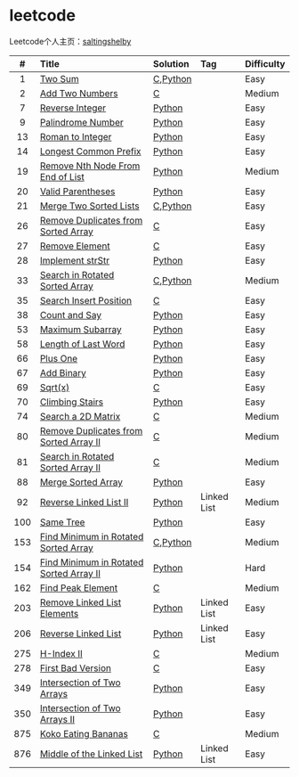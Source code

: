 # leetcode
Leetcode个人主页：[saltingshelby](https://leetcode-cn.com/u/saltingshelby/)

|# | Title | Solution | Tag |Difficulty
| :----: | :--- | :--- | :--- | :--- |
| 1 | [Two Sum](https://leetcode-cn.com/problems/two-sum/) | [C](https://github.com/jeremybaby/leetcode/blob/master/Array/1_twosum_sort_2pointer.c),[Python](https://github.com/jeremybaby/leetcode/blob/master/Python/001_two_sum.py) |  | Easy |
| 2 | [Add Two Numbers](https://leetcode-cn.com/problems/add-two-numbers/) | [C](https://github.com/jeremybaby/leetcode/blob/master/C/002_add_two_numbers.c ) | | Medium |
| 7 | [Reverse Integer](https://leetcode-cn.com/problems/reverse-integer/) | [Python](https://github.com/jeremybaby/leetcode/blob/master/Python/007_reverse_int.py)| | Easy |
| 9 | [Palindrome Number](https://leetcode-cn.com/problems/palindrome-number/) | [Python](https://github.com/jeremybaby/leetcode/blob/master/Python/009_Palindrome_Number.py) | | Easy |
| 13 | [Roman to Integer](https://leetcode-cn.com/problems/roman-to-integer/submissions/) | [Python](https://github.com/jeremybaby/leetcode/blob/master/Python/013_Roman_To_Integer.py ) | | Easy |
| 14 | [Longest Common Prefix](https://leetcode-cn.com/problems/longest-common-prefix/) | [Python](https://github.com/jeremybaby/leetcode/blob/master/Python/014_longest_common_prefix.py ) | | Easy |
| 19 | [Remove Nth Node From End of List](https://leetcode-cn.com/problems/remove-nth-node-from-end-of-list/) | [Python](https://github.com/jeremybaby/leetcode/blob/master/Python/019_remove_nth_node_from_end_of_list.py ) | | Medium |
| 20 | [Valid Parentheses](https://leetcode-cn.com/problems/valid-parentheses/submissions/) | [Python](https://github.com/jeremybaby/leetcode/blob/master/Python/020_valid_parentheses.py ) | | Easy |
| 21 | [Merge Two Sorted Lists](https://leetcode-cn.com/problems/merge-two-sorted-lists/) | [C](https://github.com/jeremybaby/leetcode/blob/master/C/021_merge_two_sorted_array.c),[Python](https://github.com/jeremybaby/leetcode/blob/master/Python/021_merge_two_sorted_array.py ) | | Easy |
| 26| [Remove Duplicates from Sorted Array](https://leetcode-cn.com/problems/remove-duplicates-from-sorted-array/) | [C](https://github.com/jeremybaby/leetcode/blob/master/Array/26_remove_duplicates.c) | | Easy|
| 27| [Remove Element](https://leetcode-cn.com/problems/remove-element/) | [C](https://github.com/jeremybaby/leetcode/blob/master/Array/27_remoce_element.c) | | Easy |
| 28 | [Implement strStr](https://leetcode-cn.com/problems/implement-strstr/) | [Python](https://github.com/jeremybaby/leetcode/blob/master/Python/028_imp_strStr.py ) | | Easy |
| 33 | [Search in Rotated Sorted Array](https://leetcode-cn.com/problems/search-in-rotated-sorted-array/)  | [C](https://github.com/jeremybaby/leetcode/blob/master/binarySearch/33_search_in_rotated_sorted_array.c),[Python](https://github.com/jeremybaby/leetcode/blob/master/binarySearch/33_search_in_rotated_sorted_array.py)  | | Medium |
| 35 | [Search Insert Position](https://leetcode-cn.com/problems/search-insert-position/)  | [C](https://github.com/jeremybaby/leetcode/blob/master/binarySearch/35_search_insert_position.c)  | | Easy |
| 38 | [Count and Say](https://leetcode-cn.com/problems/count-and-say/) | [Python](https://github.com/jeremybaby/leetcode/blob/master/Python/038_count_and_say.py ) | | Easy |
| 53 | [Maximum Subarray](https://leetcode-cn.com/problems/maximum-subarray/) | [Python](https://github.com/jeremybaby/leetcode/blob/master/Python/053_maximum_subarray.py ) | | Easy |
| 58 | [Length of Last Word](https://leetcode-cn.com/problems/length-of-last-word/) | [Python](https://github.com/jeremybaby/leetcode/blob/master/Python/058_length_of_last_word.py ) | | Easy |
| 66 | [Plus One](https://leetcode-cn.com/problems/plus-one/) | [Python](https://github.com/jeremybaby/leetcode/blob/master/Python/066_plus_one.py ) | | Easy |
| 67 | [Add Binary](https://leetcode-cn.com/problems/add-binary/) | [Python](https://github.com/jeremybaby/leetcode/blob/master/Python/067_add_binary.py ) | | Easy |
| 69 | [Sqrt(x)](https://leetcode-cn.com/problems/sqrtx/)  | [C](https://github.com/jeremybaby/leetcode/blob/master/binarySearch/69_square_root_of_x.c)  | | Easy |
| 70 | [Climbing Stairs](https://leetcode-cn.com/problems/climbing-stairs/) | [Python](https://github.com/jeremybaby/leetcode/blob/master/Python/070_climbing_stairs.py ) | | Easy |
| 74 | [Search a 2D Matrix](https://leetcode-cn.com/problems/search-a-2d-matrix/)  | [C](https://github.com/jeremybaby/leetcode/blob/master/binarySearch/74_Serach_2D_Matrix.c)  | | Medium |
| 80 | [Remove Duplicates from Sorted Array II](https://leetcode-cn.com/problems/remove-duplicates-from-sorted-array-ii/) | [C](https://github.com/jeremybaby/leetcode/blob/master/Array/80_Remove_Duplicates_from_sorted_array_II.c) | | Medium |
| 81 | [Search in Rotated Sorted Array II](https://leetcode-cn.com/problems/search-in-rotated-sorted-array-ii/)  | [C](https://github.com/jeremybaby/leetcode/blob/master/binarySearch/81_search_in_rotated_sorted_array.c)  | | Medium |
| 88 | [Merge Sorted Array](https://leetcode-cn.com/problems/merge-sorted-array/) | [Python](https://github.com/jeremybaby/leetcode/blob/master/Python/088_merge_sorted_array.py ) | | Easy |
| 92 | [Reverse Linked List II](https://leetcode-cn.com/problems/reverse-linked-list-ii/) | [Python](https://github.com/jeremybaby/leetcode/blob/master/Python/092_reverse_linked_list_II.py ) | Linked List | Medium |
| 100 | [Same Tree](https://leetcode-cn.com/problems/same-tree/) | [Python](https://github.com/jeremybaby/leetcode/blob/master/Python/100_same_tree.py ) | | Easy |
| 153 | [Find Minimum in Rotated Sorted Array](https://leetcode-cn.com/problems/find-minimum-in-rotated-sorted-array/)  | [C](https://github.com/jeremybaby/leetcode/blob/master/binarySearch/153_find_minimum_in_rotated_sorted_array.c),[Python](https://github.com/jeremybaby/leetcode/blob/master/binarySearch/153__find_minimum_in_rotated_sorted_array.py) | | Medium |
| 154 | [Find Minimum in Rotated Sorted Array II](https://leetcode-cn.com/problems/find-minimum-in-rotated-sorted-array-ii/)  | [Python](https://github.com/jeremybaby/leetcode/blob/master/binarySearch/154.py)  | | Hard |
| 162 | [Find Peak Element](https://leetcode-cn.com/problems/find-peak-element/)  | [C](https://github.com/jeremybaby/leetcode/blob/master/binarySearch/162_find_peak_element.c)  | | Medium |
| 203 | [Remove Linked List Elements](https://leetcode-cn.com/problems/remove-linked-list-elements/) | [Python](https://github.com/jeremybaby/leetcode/blob/master/Python/203_remove_linked_list_elements.py ) | Linked List | Easy |
| 206 | [Reverse Linked List](https://leetcode-cn.com/problems/reverse-linked-list/) | [Python](https://github.com/jeremybaby/leetcode/blob/master/Python/206_reverse_linked_list.py ) | Linked List | Easy |
| 275 | [H-Index II](https://leetcode-cn.com/problems/h-index-ii/)  | [C](https://github.com/jeremybaby/leetcode/blob/master/binarySearch/275_H_index_II.c)  | | Medium |
| 278 | [First Bad Version](https://leetcode-cn.com/problems/first-bad-version/)  | [C](https://github.com/jeremybaby/leetcode/blob/master/binarySearch/278_first_bad_version_template1.c)  | | Easy |
| 349 | [Intersection of Two Arrays](https://leetcode-cn.com/problems/intersection-of-two-arrays/)  | [Python](https://github.com/jeremybaby/leetcode/blob/master/binarySearch/349_array_intersection.py)  | | Easy |
| 350 | [Intersection of Two Arrays II](https://leetcode-cn.com/problems/intersection-of-two-arrays-ii/)  | [Python](https://github.com/jeremybaby/leetcode/blob/master/binarySearch/350_array_intersectionII.py)  | | Easy |
| 875 | [Koko Eating Bananas](https://leetcode-cn.com/problems/koko-eating-bananas/) | [C](https://github.com/jeremybaby/leetcode/blob/master/binarySearch/875_koko_eating_bananas.c)  | | Medium |
| 876 | [Middle of the Linked List](https://leetcode-cn.com/problems/middle-of-the-linked-list/) | [Python](https://github.com/jeremybaby/leetcode/blob/master/Python/876_middle_of_the_linked_list.py ) | Linked List | Easy |

